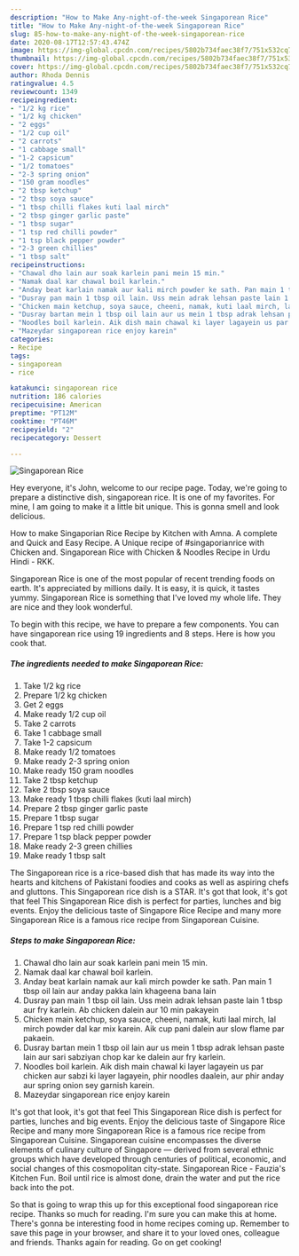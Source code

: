 ```yaml
---
description: "How to Make Any-night-of-the-week Singaporean Rice"
title: "How to Make Any-night-of-the-week Singaporean Rice"
slug: 85-how-to-make-any-night-of-the-week-singaporean-rice
date: 2020-08-17T12:57:43.474Z
image: https://img-global.cpcdn.com/recipes/5802b734faec38f7/751x532cq70/singaporean-rice-recipe-main-photo.jpg
thumbnail: https://img-global.cpcdn.com/recipes/5802b734faec38f7/751x532cq70/singaporean-rice-recipe-main-photo.jpg
cover: https://img-global.cpcdn.com/recipes/5802b734faec38f7/751x532cq70/singaporean-rice-recipe-main-photo.jpg
author: Rhoda Dennis
ratingvalue: 4.5
reviewcount: 1349
recipeingredient:
- "1/2 kg rice"
- "1/2 kg chicken"
- "2 eggs"
- "1/2 cup oil"
- "2 carrots"
- "1 cabbage small"
- "1-2 capsicum"
- "1/2 tomatoes"
- "2-3 spring onion"
- "150 gram noodles"
- "2 tbsp ketchup"
- "2 tbsp soya sauce"
- "1 tbsp chilli flakes kuti laal mirch"
- "2 tbsp ginger garlic paste"
- "1 tbsp sugar"
- "1 tsp red chilli powder"
- "1 tsp black pepper powder"
- "2-3 green chillies"
- "1 tbsp salt"
recipeinstructions:
- "Chawal dho lain aur soak karlein pani mein 15 min."
- "Namak daal kar chawal boil karlein."
- "Anday beat karlain namak aur kali mirch powder ke sath. Pan main 1 tbsp oil lain aur anday pakka lain khageena bana lain"
- "Dusray pan main 1 tbsp oil lain. Uss mein adrak lehsan paste lain 1 tbsp aur fry karlein. Ab chicken dalein aur 10 min pakayein"
- "Chicken main ketchup, soya sauce, cheeni, namak, kuti laal mirch, lal mirch powder dal kar mix karein. Aik cup pani dalein aur slow flame par pakaein."
- "Dusray bartan mein 1 tbsp oil lain aur us mein 1 tbsp adrak lehsan paste lain aur sari sabziyan chop kar ke dalein aur fry karlein."
- "Noodles boil karlein. Aik dish main chawal ki layer lagayein us par chicken aur sabzi ki layer lagayein, phir noodles daalein, aur phir anday aur spring onion sey garnish karein."
- "Mazeydar singaporean rice enjoy karein"
categories:
- Recipe
tags:
- singaporean
- rice

katakunci: singaporean rice 
nutrition: 186 calories
recipecuisine: American
preptime: "PT12M"
cooktime: "PT46M"
recipeyield: "2"
recipecategory: Dessert

---
```



![Singaporean Rice](https://img-global.cpcdn.com/recipes/5802b734faec38f7/751x532cq70/singaporean-rice-recipe-main-photo.jpg)

Hey everyone, it's John, welcome to our recipe page. Today, we're going to prepare a distinctive dish, singaporean rice. It is one of my favorites. For mine, I am going to make it a little bit unique. This is gonna smell and look delicious.

How to make Singaporian Rice Recipe by Kitchen with Amna. A complete and Quick and Easy Recipe. A Unique recipe of #singaporianrice with Chicken and. Singaporean Rice with Chicken &amp; Noodles Recipe in Urdu Hindi - RKK.

Singaporean Rice is one of the most popular of recent trending foods on earth. It's appreciated by millions daily. It is easy, it is quick, it tastes yummy. Singaporean Rice is something that I've loved my whole life. They are nice and they look wonderful.


To begin with this recipe, we have to prepare a few components. You can have singaporean rice using 19 ingredients and 8 steps. Here is how you cook that.

<!--inarticleads1-->

##### The ingredients needed to make Singaporean Rice:

1. Take 1/2 kg rice
1. Prepare 1/2 kg chicken
1. Get 2 eggs
1. Make ready 1/2 cup oil
1. Take 2 carrots
1. Take 1 cabbage small
1. Take 1-2 capsicum
1. Make ready 1/2 tomatoes
1. Make ready 2-3 spring onion
1. Make ready 150 gram noodles
1. Take 2 tbsp ketchup
1. Take 2 tbsp soya sauce
1. Make ready 1 tbsp chilli flakes (kuti laal mirch)
1. Prepare 2 tbsp ginger garlic paste
1. Prepare 1 tbsp sugar
1. Prepare 1 tsp red chilli powder
1. Prepare 1 tsp black pepper powder
1. Make ready 2-3 green chillies
1. Make ready 1 tbsp salt


The Singaporean rice is a rice-based dish that has made its way into the hearts and kitchens of Pakistani foodies and cooks as well as aspiring chefs and gluttons. This Singaporean rice dish is a STAR. It&#39;s got that look, it&#39;s got that feel This Singaporean Rice dish is perfect for parties, lunches and big events. Enjoy the delicious taste of Singapore Rice Recipe and many more Singaporean Rice is a famous rice recipe from Singaporean Cuisine. 

<!--inarticleads2-->

##### Steps to make Singaporean Rice:

1. Chawal dho lain aur soak karlein pani mein 15 min.
1. Namak daal kar chawal boil karlein.
1. Anday beat karlain namak aur kali mirch powder ke sath. Pan main 1 tbsp oil lain aur anday pakka lain khageena bana lain
1. Dusray pan main 1 tbsp oil lain. Uss mein adrak lehsan paste lain 1 tbsp aur fry karlein. Ab chicken dalein aur 10 min pakayein
1. Chicken main ketchup, soya sauce, cheeni, namak, kuti laal mirch, lal mirch powder dal kar mix karein. Aik cup pani dalein aur slow flame par pakaein.
1. Dusray bartan mein 1 tbsp oil lain aur us mein 1 tbsp adrak lehsan paste lain aur sari sabziyan chop kar ke dalein aur fry karlein.
1. Noodles boil karlein. Aik dish main chawal ki layer lagayein us par chicken aur sabzi ki layer lagayein, phir noodles daalein, aur phir anday aur spring onion sey garnish karein.
1. Mazeydar singaporean rice enjoy karein


It&#39;s got that look, it&#39;s got that feel This Singaporean Rice dish is perfect for parties, lunches and big events. Enjoy the delicious taste of Singapore Rice Recipe and many more Singaporean Rice is a famous rice recipe from Singaporean Cuisine. Singaporean cuisine encompasses the diverse elements of culinary culture of Singapore — derived from several ethnic groups which have developed through centuries of political, economic, and social changes of this cosmopolitan city-state. Singaporean Rice - Fauzia&#39;s Kitchen Fun. Boil until rice is almost done, drain the water and put the rice back into the pot. 

So that is going to wrap this up for this exceptional food singaporean rice recipe. Thanks so much for reading. I'm sure you can make this at home. There's gonna be interesting food in home recipes coming up. Remember to save this page in your browser, and share it to your loved ones, colleague and friends. Thanks again for reading. Go on get cooking!
